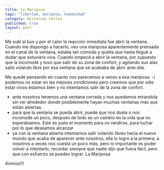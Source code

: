 ```yaml
---
title: La Mariposa
tags: "libertad, mariposa, humanidad"
category: Historias Cortas
published: true
layout: post
---
```


Me subí al bus y por el calor la reacción inmediata fue abrir la ventana.
Cuando me dispongo a hacerlo, veo una mariposa aparentemente prensada en el canal de la ventana, estaba tan cómoda y quieta que hasta llegué a dudar que estuviera viva.
Cuando empecé a abrir la ventana, por supuesto que la incomodé y tuvo que salir de su zona de confort, y agitando sus alas salió volando libre por esa ventana que se acababa de abrir ante ella.

Me quedé pensando en cuanto nos parecemos a veces a esa mariposa:
-) podemos no estar en las mejores condiciones pero creemos que por sólo estar vivos estamos bien y no intentamos salir de la zona de confort.
* ante nosotros tenemos una ventana cerrada y nos quedamos mirandola sin ver alrededor donde posiblemente hayan muchas ventanas más que están abiertas.
* para que la ventana se pueda abrir, puede que nos duela o nos incomode un poco, después de todo es un cambio en la vida que no esperábamos. Este es justo el momento para no rendirse, para luchar por lo que deseamos alcanzar
* ya con la ventana abierta intentamos salir volando libres hacia el nuevo mundo que acaba de aparecer ante nosotros, ella lo logró a la primera; a nosotros a veces nos cuesta un poco más, pero lo importante es poder volver a intentarlo, recordar siempre que nadie dijo que fuera fácil, pero que con esfuerzo se puedes lograr. La Mariposa

Ánimos!!!
